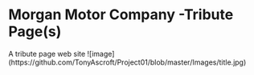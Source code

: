 <h1>Morgan Motor Company -Tribute Page(s)</h1>
A tribute page web site 
![image](https://github.com/TonyAscroft/Project01/blob/master/Images/title.jpg)


